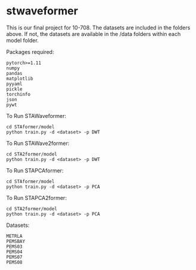 # stwaveformer

This is our final project for 10-708. The datasets are included in the folders above. If not, the datasets are available in the /data folders within each model folder.

Packages required:
```
pytorch>=1.11
numpy
pandas
matplotlib
pyyaml
pickle
torchinfo
json
pywt
```

To Run STAWaveformer:

```
cd STAformer/model
python train.py -d <dataset> -p DWT
```
To Run STAWave2former:

```
cd STA2former/model
python train.py -d <dataset> -p DWT
```
To Run STAPCAformer:

```
cd STAformer/model
python train.py -d <dataset> -p PCA
```
To Run STAPCA2former:

```
cd STA2former/model
python train.py -d <dataset> -p PCA
```
Datasets:
```
METRLA
PEMSBAY
PEMS03
PEMS04
PEMS07
PEMS08
```
